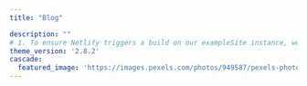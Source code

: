 ```yaml
---
title: "Blog"

description: ""
# 1. To ensure Netlify triggers a build on our exampleSite instance, we need to change a file in the exampleSite directory.
theme_version: '2.8.2'
cascade:
  featured_image: 'https://images.pexels.com/photos/949587/pexels-photo-949587.jpeg?cs=srgb&dl=pexels-rovenimagescom-949587.jpg&fm=jpg'
---
```



